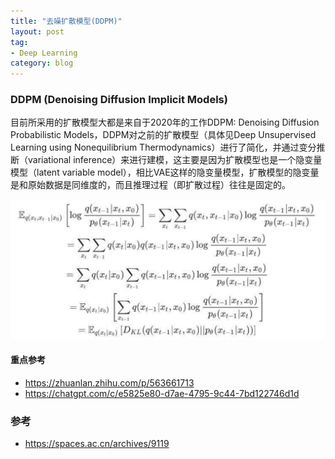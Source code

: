 ```yaml
---
title: "去噪扩散模型(DDPM)"
layout: post
tag:
- Deep Learning
category: blog
---
```




### DDPM (Denoising Diffusion Implicit Models)

目前所采用的扩散模型大都是来自于2020年的工作DDPM: Denoising Diffusion Probabilistic Models，DDPM对之前的扩散模型（具体见Deep Unsupervised Learning using Nonequilibrium Thermodynamics）进行了简化，并通过变分推断（variational inference）来进行建模，这主要是因为扩散模型也是一个隐变量模型（latent variable model），相比VAE这样的隐变量模型，扩散模型的隐变量是和原始数据是同维度的，而且推理过程（即扩散过程）往往是固定的。

![alt text](image-2.png)

#### 重点参考

- https://zhuanlan.zhihu.com/p/563661713
- https://chatgpt.com/c/e5825e80-d7ae-4795-9c44-7bd122746d1d

### 参考

- https://spaces.ac.cn/archives/9119
